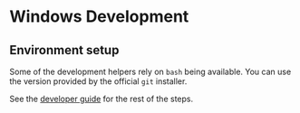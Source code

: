 # Windows Development

## Environment setup

Some of the development helpers rely on `bash` being available. You can use the
version provided by the official `git` installer.

See the [developer guide](../doc/developer_guide.md) for the rest of the steps.
